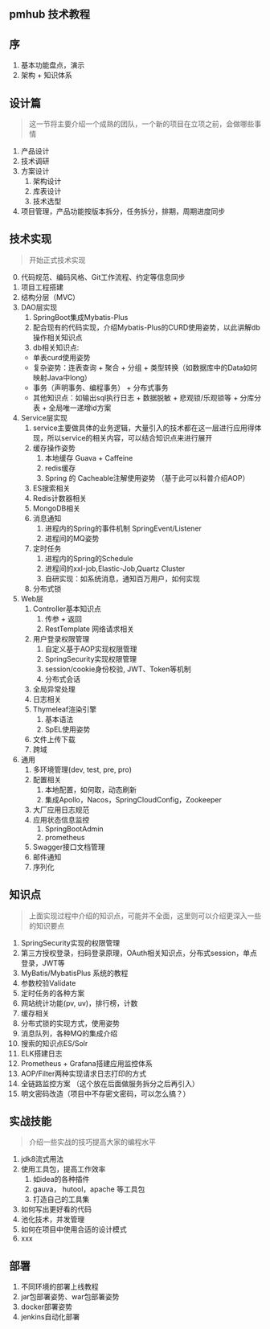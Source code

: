 pmhub 技术教程
---

## 序

1. 基本功能盘点，演示
2. 架构 + 知识体系

## 设计篇
> 这一节将主要介绍一个成熟的团队，一个新的项目在立项之前，会做哪些事情

1. 产品设计
2. 技术调研
3. 方案设计
   1. 架构设计
   2. 库表设计
   3. 技术选型
4. 项目管理，产品功能按版本拆分，任务拆分，排期，周期进度同步

## 技术实现
> 开始正式技术实现

0. 代码规范、编码风格、Git工作流程、约定等信息同步
1. 项目工程搭建
2. 结构分层（MVC）
3. DAO层实现
   1. SpringBoot集成Mybatis-Plus
   2. 配合现有的代码实现，介绍Mybatis-Plus的CURD使用姿势，以此讲解db操作相关知识点
   3. db相关知识点: 
    - 单表curd使用姿势
    - 复杂姿势：连表查询 + 聚合 + 分组 + 类型转换（如数据库中的Data如何映射Java中long）
    - 事务（声明事务、编程事务） + 分布式事务
    - 其他知识点：如输出sql执行日志 + 数据脱敏 + 悲观锁/乐观锁等 + 分库分表 + 全局唯一递增id方案
4. Service层实现
   1. service主要做具体的业务逻辑，大量引入的技术都在这一层进行应用得体现，所以service的相关内容，可以结合知识点来进行展开
   2. 缓存操作姿势
      1. 本地缓存 Guava + Caffeine 
      2. redis缓存
      3. Spring 的 Cacheable注解使用姿势 （基于此可以科普介绍AOP）
   3. ES搜索相关
   4. Redis计数器相关
   5. MongoDB相关
   6. 消息通知
      1. 进程内的Spring的事件机制 SpringEvent/Listener
      2. 进程间的MQ姿势
   7. 定时任务
      1. 进程内的Spring的Schedule
      2. 进程间的xxl-job,Elastic-Job,Quartz Cluster
      3. 自研实现：如系统消息，通知百万用户，如何实现
   8. 分布式锁
5. Web层
   1. Controller基本知识点
      1. 传参 + 返回
      2. RestTemplate 网络请求相关
   2. 用户登录权限管理
      1. 自定义基于AOP实现权限管理
      2. SpringSecurity实现权限管理
      3. session/cookie身份校验, JWT、Token等机制
      4. 分布式会话
   3. 全局异常处理
   4. 日志相关
   5. Thymeleaf渲染引擎
      1. 基本语法
      2. SpEL使用姿势
   6. 文件上传下载
   7. 跨域
6. 通用
   1. 多环境管理(dev, test, pre, pro)
   2. 配置相关
      1. 本地配置，如何取，动态刷新
      2. 集成Apollo，Nacos，SpringCloudConfig，Zookeeper
   3. 大厂应用日志规范
   4. 应用状态信息监控
      1. SpringBootAdmin
      2. prometheus
   5. Swagger接口文档管理
   6. 邮件通知
   7. 序列化

## 知识点
> 上面实现过程中介绍的知识点，可能并不全面，这里则可以介绍更深入一些的知识要点

1. SpringSecurity实现的权限管理
2. 第三方授权登录，扫码登录原理，OAuth相关知识点，分布式session，单点登录，JWT等
3. MyBatis/MybatisPlus 系统的教程
4. 参数校验Validate
5. 定时任务的各种方案
6. 网站统计功能(pv, uv)，排行榜，计数
7. 缓存相关
8. 分布式锁的实现方式，使用姿势
9. 消息队列，各种MQ的集成介绍
10. 搜索的知识点ES/Solr
11. ELK搭建日志
12. Prometheus + Grafana搭建应用监控体系
13. AOP/Filter两种实现请求日志打印的方式
14. 全链路监控方案 （这个放在后面做服务拆分之后再引入）
15. 明文密码改造（项目中不存密文密码，可以怎么搞？）

## 实战技能
> 介绍一些实战的技巧提高大家的编程水平

1. jdk8流式用法
2. 使用工具包，提高工作效率
   1. 如idea的各种插件
   2. gauva， hutool，apache 等工具包
   3. 打造自己的工具集
3. 如何写出更好看的代码
4. 池化技术，并发管理
5. 如何在项目中使用合适的设计模式
6. xxx

## 部署

1. 不同环境的部署上线教程
2. jar包部署姿势、war包部署姿势
3. docker部署姿势
4. jenkins自动化部署
